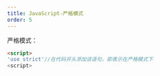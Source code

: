 ```yaml
---
title: JavaScript-严格模式
order: 5
---
```


严格模式：

```html
<script>
'use strict'//在代码开头添加该语句，即表示在严格模式下
<script>
```
